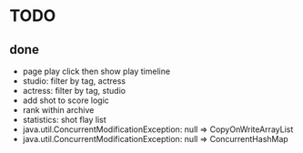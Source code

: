 # TODO

## done

- page play click then show play timeline
- studio: filter by tag, actress
- actress: filter by tag, studio
- add shot to score logic
- rank within archive
- statistics: shot flay list
- java.util.ConcurrentModificationException: null => CopyOnWriteArrayList
- java.util.ConcurrentModificationException: null => ConcurrentHashMap
